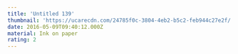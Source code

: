 ```yaml
---
title: 'Untitled 139'
thumbnail: 'https://ucarecdn.com/24785f0c-3804-4eb2-b5c2-feb944c27e2f/'
date: 2016-05-09T09:40:12.000Z
material: Ink on paper
rating: 2
---
```

